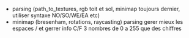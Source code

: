 - parsing (path_to_textures, rgb toit et sol, minimap toujours dernier, utiliser syntaxe NO/SO/WE/EA etc)
- minimap (bresenham, rotations, raycasting)
parsing gerer mieux les espaces / et gerrer info C/F 3 nombres de 0 a 255 que des chiffres
